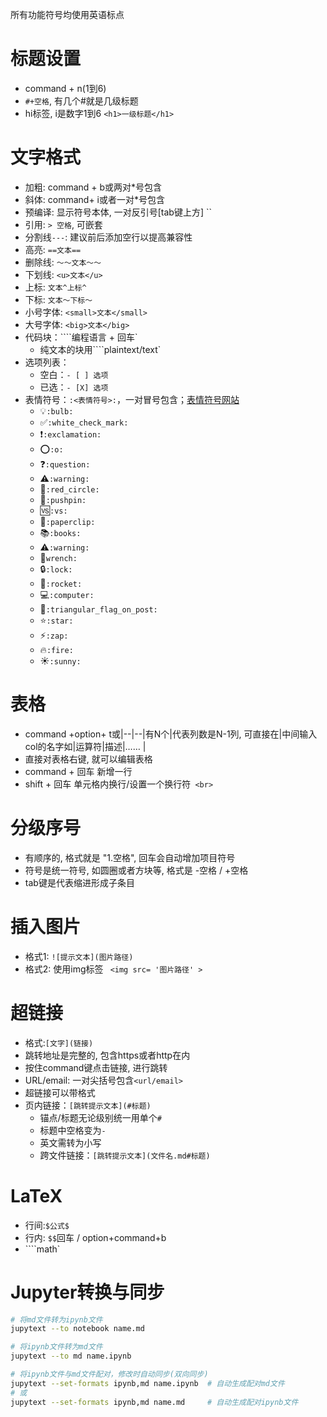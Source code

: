 所有功能符号均使用英语标点

# 标题设置

- command + n(1到6)
- `#+空格`, 有几个#就是几级标题
- hi标签,  i是数字1到6  `<h1>一级标题</h1>`

# 文字格式

- 加粗: command + b或两对*号包含
- 斜体: command+ i或者一对*号包含
- 预编译: 显示符号本体, 一对反引号[tab键上方]  ``
- 引用: `> 空格`, 可嵌套
- 分割线`---`: 建议前后添加空行以提高兼容性
- 高亮: `==文本==`
- 删除线: `～～文本～～`
- 下划线: `<u>文本</u>`
- 上标: `文本^上标^`
- 下标: `文本～下标～`
- 小号字体: `<small>文本</small>`
- 大号字体: `<big>文本</big>`
- 代码块：````编程语言 + 回车`
  - 纯文本的块用````plaintext/text`
- 选项列表：
  - 空白：`- [ ] 选项`
  - 已选：`- [X] 选项`
- 表情符号：`:<表情符号>:`，一对冒号包含；[表情符号网站](https://gist.github.com/rxaviers/7360908)
  -  :bulb:`:bulb:`
  - :white_check_mark:`:white_check_mark:`
  - :exclamation:`:exclamation:`
  - :o:`:o:`
  - :question:`:question:`
  - :warning:`:warning:`
  - :red_circle:`:red_circle:`
  - :pushpin:`:pushpin:`
  - :vs:`:vs:`
  - :paperclip:`:paperclip:`
  - :books:`:books:`
  - :warning:`:warning:`
  - :wrench:`wrench:`
  - :lock:`:lock:`
  - :rocket:`:rocket:`
  - :computer:`:computer:`
  - :triangular_flag_on_post:`:triangular_flag_on_post:`
  - :star:`:star:`
  - :zap:`:zap:`
  - :fire:`:fire:`
  - :sunny:`:sunny:`


# 表格

- command +option+ t或|--|--|有N个|代表列数是N-1列, 可直接在|中间输入col的名字如|运算符|描述|…… |
- 直接对表格右键, 就可以编辑表格
- command + 回车  新增一行
- shift + 回车  单元格内换行/设置一个换行符` <br>`

# 分级序号

- 有顺序的, 格式就是 "1.空格", 回车会自动增加项目符号
- 符号是统一符号, 如圆圈或者方块等, 格式是 -空格 / +空格
- tab键是代表缩进形成子条目

# 插入图片

- 格式1: `![提示文本](图片路径)`
- 格式2:  使用img标签 ` <img src= '图片路径' >`

# 超链接

- 格式:`[文字](链接)`
- 跳转地址是完整的, 包含https或者http在内
- 按住command键点击链接,  进行跳转
- URL/email: 一对尖括号包含`<url/email>`
- 超链接可以带格式
- 页内链接：`[跳转提示文本](#标题)`
    - 锚点/标题无论级别统一用单个`#`
    - 标题中空格变为` - `
    - 英文需转为小写
    - 跨文件链接：`[跳转提示文本](文件名.md#标题)`


# LaTeX

- 行间:`$公式$`
- 行内: `$$`回车 / option+command+b
- ````math`

# Jupyter转换与同步

```bash
# 将md文件转为ipynb文件
jupytext --to notebook name.md

# 将ipynb文件转为md文件
jupytext --to md name.ipynb

# 将ipynb文件与md文件配对，修改时自动同步(双向同步)
jupytext --set-formats ipynb,md name.ipynb	# 自动生成配对md文件
# 或
jupytext --set-formats ipynb,md name.md		# 自动生成配对ipynb文件
```





